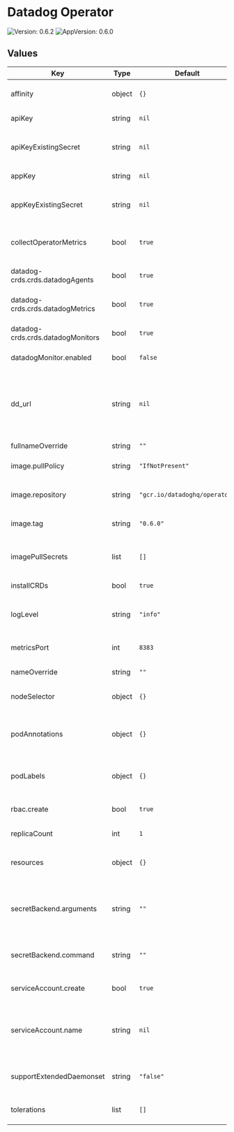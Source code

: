 # Datadog Operator

![Version: 0.6.2](https://img.shields.io/badge/Version-0.6.2-informational?style=flat-square) ![AppVersion: 0.6.0](https://img.shields.io/badge/AppVersion-0.6.0-informational?style=flat-square)

## Values

| Key | Type | Default | Description |
|-----|------|---------|-------------|
| affinity | object | `{}` | Allows to specify affinity for Datadog Operator PODs |
| apiKey | string | `nil` | Your Datadog API key |
| apiKeyExistingSecret | string | `nil` | Use existing Secret which stores API key instead of creating a new one |
| appKey | string | `nil` | Your Datadog APP key |
| appKeyExistingSecret | string | `nil` | Use existing Secret which stores APP key instead of creating a new one |
| collectOperatorMetrics | bool | `true` | Configures an openmetrics check to collect operator metrics |
| datadog-crds.crds.datadogAgents | bool | `true` | Set to true to deploy the DatadogAgents CRD |
| datadog-crds.crds.datadogMetrics | bool | `true` | Set to true to deploy the DatadogMetrics CRD |
| datadog-crds.crds.datadogMonitors | bool | `true` | Set to true to deploy the DatadogMonitors CRD |
| datadogMonitor.enabled | bool | `false` | Enables the Datadog Monitor controller |
| dd_url | string | `nil` | The host of the Datadog intake server to send Agent data to, only set this option if you need the Agent to send data to a custom URL |
| fullnameOverride | string | `""` |  |
| image.pullPolicy | string | `"IfNotPresent"` | Define the pullPolicy for Datadog Operator image |
| image.repository | string | `"gcr.io/datadoghq/operator"` | Repository to use for Datadog Operator image |
| image.tag | string | `"0.6.0"` | Define the Datadog Operator version to use |
| imagePullSecrets | list | `[]` | Datadog Operator repository pullSecret (ex: specify docker registry credentials) |
| installCRDs | bool | `true` | Set to true to deploy the Datadog's CRDs |
| logLevel | string | `"info"` | Set Datadog Operator log level (debug, info, error, panic, fatal) |
| metricsPort | int | `8383` | Port used for OpenMetrics endpoint |
| nameOverride | string | `""` | Override name of app |
| nodeSelector | object | `{}` | Allows to schedule Datadog Operator on specific nodes |
| podAnnotations | object | `{}` | Allows setting additional annotations for Datadog Operator PODs |
| podLabels | object | `{}` | Allows setting additional labels for for Datadog Operator PODs |
| rbac.create | bool | `true` | Specifies whether the RBAC resources should be created |
| replicaCount | int | `1` | Number of instances of Datadog Operator |
| resources | object | `{}` | Set resources requests/limits for Datadog Operator PODs |
| secretBackend.arguments | string | `""` | Specifies the space-separated arguments passed to the command that implements the secret backend api |
| secretBackend.command | string | `""` | Specifies the path to the command that implements the secret backend api |
| serviceAccount.create | bool | `true` | Specifies whether a service account should be created |
| serviceAccount.name | string | `nil` | The name of the service account to use. If not set name is generated using the fullname template |
| supportExtendedDaemonset | string | `"false"` | If true, supports using ExtendedDeamonSet CRD |
| tolerations | list | `[]` | Allows to schedule Datadog Operator on tainted nodes |